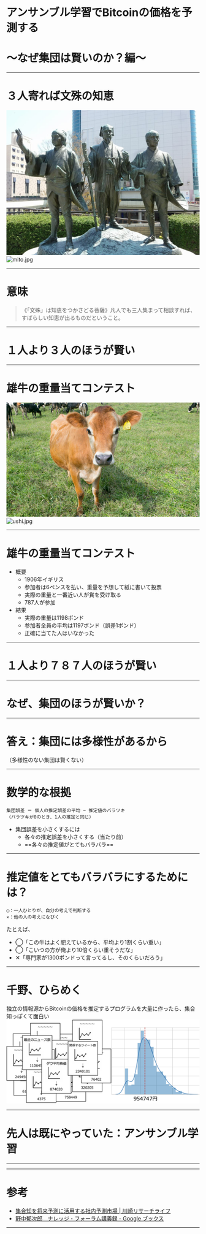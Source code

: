<!-- page_number: true -->

# アンサンブル学習でBitcoinの価格を予測する
# 〜なぜ集団は賢いのか？編〜

---

# ３人寄れば文殊の知恵
![70% center](img/mito.jpg)
![mito.jpg](/attachment/5cecf501be82ab00593289dc)

---

# 意味
>《「文殊」は知恵をつかさどる菩薩》凡人でも三人集まって相談すれば、すばらしい知恵が出るものだということ。

---

# １人より３人のほうが賢い

---

# 雄牛の重量当てコンテスト
![70% center](img/ushi.jpg)
![ushi.jpg](/attachment/5cecf50ebe82ab00593289df)

---

# 雄牛の重量当てコンテスト
- 概要
  - 1906年イギリス
  - 参加者は6ペンスを払い、重量を予想して紙に書いて投票
  - 実際の重量と一番近い人が賞を受け取る
  - 787人が参加
- 結果
  - 実際の重量は1198ポンド
  - 参加者全員の平均は1197ポンド（誤差1ポンド）
  - 正確に当てた人はいなかった

---

# １人より７８７人のほうが賢い

---

# なぜ、集団のほうが賢いか？

---

# 答え：集団には多様性があるから
（多様性のない集団は賢くない）

---

# 数学的な根拠

```
集団誤差 ＝ 個人の推定誤差の平均 − 推定値のバラツキ
（バラツキが0のとき、1人の推定と同じ）
```
- 集団誤差を小さくするには
  - 各々の推定誤差を小さくする（当たり前）
  - ==各々の推定値がとてもバラバラ==

---

# 推定値をとてもバラバラにするためには？

```
◯：一人ひとりが、自分の考えで判断する
✕：他の人の考えになびく
```

たとえば、

- ◯「この牛はよく肥えているから、平均より1割くらい重い」
- ◯「こいつの方が俺より10倍くらい重そうだな」
- ✕「専門家が1300ポンドって言ってるし、そのくらいだろう」

---

# 千野、ひらめく
独立の情報源からBitcoinの価格を推定するプログラムを大量に作ったら、集合知っぽくて面白い
![100% center](img/idea.png)

---

# 先人は既にやっていた：アンサンブル学習

---



---

# 参考
- [集合知を将来予測に活用する社内予測市場 | 川崎リサーチライフ](https://kawasaki-research.net/?p=1428)
- [野中郁次郎　ナレッジ・フォーラム講義録 - Google ブックス](https://books.google.co.jp/books?id=amdgDwAAQBAJ&pg=PT101&lpg=PT101&dq=%E9%9B%86%E5%9B%A3%E8%AA%A4%E5%B7%AE+%E5%B9%B3%E5%9D%87%E5%80%8B%E4%BA%BA%E8%AA%A4%E5%B7%AE%E3%80%80%E9%9B%84%E7%89%9B&source=bl&ots=WJd_YJdNMa&sig=ACfU3U3l4fznI7dQhTUBns1L3hbxgp7meQ&hl=ja&sa=X&ved=2ahUKEwj_z7eu_b3iAhVPG6YKHelnCdwQ6AEwAHoECAkQAQ#v=onepage&q=%E9%9B%86%E5%9B%A3%E8%AA%A4%E5%B7%AE%20%E5%B9%B3%E5%9D%87%E5%80%8B%E4%BA%BA%E8%AA%A4%E5%B7%AE%E3%80%80%E9%9B%84%E7%89%9B&f=false)

---